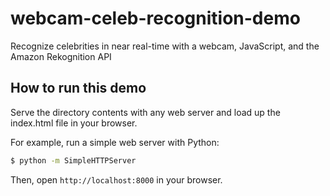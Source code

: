# webcam-celeb-recognition-demo
Recognize celebrities in near real-time with a webcam, JavaScript, and the Amazon Rekognition API

## How to run this demo
Serve the directory contents with any web server and load up the index.html file in your browser.

For example, run a simple web server with Python:

```bash
$ python -m SimpleHTTPServer
```

Then, open `http://localhost:8000` in your browser.
